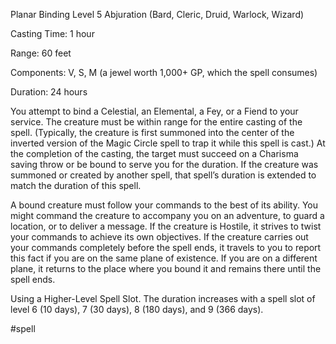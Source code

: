 Planar Binding
Level 5 Abjuration (Bard, Cleric, Druid, Warlock, Wizard)

Casting Time: 1 hour

Range: 60 feet

Components: V, S, M (a jewel worth 1,000+ GP, which the spell consumes)

Duration: 24 hours

You attempt to bind a Celestial, an Elemental, a Fey, or a Fiend to your service. The creature must be within range for the entire casting of the spell. (Typically, the creature is first summoned into the center of the inverted version of the Magic Circle spell to trap it while this spell is cast.) At the completion of the casting, the target must succeed on a Charisma saving throw or be bound to serve you for the duration. If the creature was summoned or created by another spell, that spell’s duration is extended to match the duration of this spell.

A bound creature must follow your commands to the best of its ability. You might command the creature to accompany you on an adventure, to guard a location, or to deliver a message. If the creature is Hostile, it strives to twist your commands to achieve its own objectives. If the creature carries out your commands completely before the spell ends, it travels to you to report this fact if you are on the same plane of existence. If you are on a different plane, it returns to the place where you bound it and remains there until the spell ends.

Using a Higher-Level Spell Slot. The duration increases with a spell slot of level 6 (10 days), 7 (30 days), 8 (180 days), and 9 (366 days).

#spell